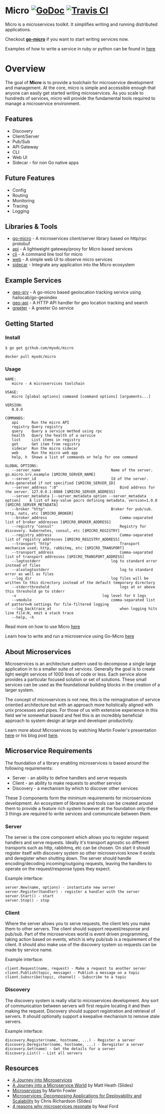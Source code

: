 # Micro [![GoDoc](https://godoc.org/github.com/myodc/micro?status.svg)](https://godoc.org/github.com/myodc/micro) [![Travis CI](https://travis-ci.org/myodc/micro.svg?branch=master)](https://travis-ci.org/myodc/micro)

Micro is a microservices toolkit. It simplifies writing and running distributed applications.

Checkout [**go-micro**](https://github.com/myodc/go-micro) if you want to start writing services now.

Examples of how to write a service in ruby or python can be found in [here](https://github.com/myodc/micro/tree/master/examples/greeter)

# Overview
The goal of **Micro** is to provide a toolchain for microservice development and management. At the core, micro is simple and accessible enough that anyone can easily get started writing microservices. As you scale to hundreds of services, micro will provide the fundamental tools required to manage a microservice environment.


## Features
- Discovery
- Client/Server
- Pub/Sub
- API Gateway
- CLI
- Web UI
- Sidecar - for non Go native apps

## Future Features
- Config
- Routing
- Monitoring
- Tracing
- Logging

## Libraries & Tools
- [go-micro](https://github.com/myodc/go-micro) - A microservices client/server library based on http/rpc protobuf
- [api](https://github.com/myodc/micro/tree/master/api) - A lightweight gateway/proxy for Micro based services
- [cli](https://github.com/myodc/micro/tree/master/cli) - A command line tool for micro
- [web](https://github.com/myodc/micro/tree/master/web) - A simple web UI to observe micro services
- [sidecar](https://github.com/myodc/micro/tree/master/car) - Integrate any application into the Micro ecosystem

## Example Services
- [geo-srv](https://github.com/myodc/geo-srv) - A go-micro based geolocation tracking service using hailocab/go-geoindex
- [geo-api](https://github.com/myodc/geo-api) - A HTTP API handler for geo location tracking and search
- [greeter](https://github.com/myodc/micro/tree/master/examples/greeter) - A greeter Go service

## Getting Started

### Install

```shell
$ go get github.com/myodc/micro
```

```shell
docker pull myodc/micro
```

### Usage
```shell
NAME:
   micro - A microservices toolchain

USAGE:
   micro [global options] command [command options] [arguments...]
   
VERSION:
   0.0.0
   
COMMANDS:
   api		Run the micro API
   registry	Query registry
   query	Query a service method using rpc
   health	Query the health of a service
   list		List items in registry
   get		Get item from registry
   sidecar	Run the micro sidecar
   web		Run the micro web app
   help, h	Shows a list of commands or help for one command
   
GLOBAL OPTIONS:
   --server_name 								Name of the server. go.micro.srv.example [$MICRO_SERVER_NAME]
   --server_id 									Id of the server. Auto-generated if not specified [$MICRO_SERVER_ID]
   --server_address ":0"							Bind address for the server. 127.0.0.1:8080 [$MICRO_SERVER_ADDRESS]
   --server_metadata [--server_metadata option --server_metadata option]	A list of key-value pairs defining metadata. version=1.0.0 [$MICRO_SERVER_METADATA]
   --broker "http"								Broker for pub/sub. http, nats, etc [$MICRO_BROKER]
   --broker_address 								Comma-separated list of broker addresses [$MICRO_BROKER_ADDRESS]
   --registry "consul"								Registry for discovery. kubernetes, consul, etc [$MICRO_REGISTRY]
   --registry_address 								Comma-separated list of registry addresses [$MICRO_REGISTRY_ADDRESS]
   --transport "http"								Transport mechanism used; http, rabbitmq, etc [$MICRO_TRANSPORT]
   --transport_address 								Comma-separated list of transport addresses [$MICRO_TRANSPORT_ADDRESS]
   --logtostderr								log to standard error instead of files
   --alsologtostderr								log to standard error as well as files
   --log_dir 									log files will be written to this directory instead of the default temporary directory
   --stderrthreshold 								logs at or above this threshold go to stderr
   -v 										log level for V logs
   --vmodule 									comma-separated list of pattern=N settings for file-filtered logging
   --log_backtrace_at 								when logging hits line file:N, emit a stack trace
   --help, -h	
```

Read more on how to use Micro [here](https://github.com/myodc/micro/tree/master/cli)

Learn how to write and run a microservice using Go-Micro [here](https://github.com/myodc/go-micro)

## About Microservices
Microservices is an architecture pattern used to decompose a single large application in to a smaller suite of services. Generally the goal is to create light weight services of 1000 lines of code or less. Each service alone provides a particular focused solution or set of solutions. These small services can be used as the foundational building blocks in the creation of a larger system.

The concept of microservices is not new, this is the reimagination of service orientied architecture but with an approach more holistically aligned with unix processes and pipes. For those of us with extensive experience in this field we're somewhat biased and feel this is an incredibly beneficial approach to system design at large and developer productivity.

Learn more about Microservices by watching Martin Fowler's presentation [here](https://www.youtube.com/watch?v=wgdBVIX9ifA) or his blog post [here](http://martinfowler.com/articles/microservices.html).

## Microservice Requirements

The foundation of a library enabling microservices is based around the following requirements:

- Server - an ability to define handlers and serve requests 
- Client - an ability to make requests to another service
- Discovery - a mechanism by which to discover other services

These 3 components form the minimum requirements for microservices development. An ecosystem of libraries and tools can be created around them to provide a feature rich system however at the foundation only these 3 things are required to write services and communicate between them.

### Server

The server is the core component which allows you to register request handlers and serve requests. Ideally it's transport agnostic so different transports such as http, rabbitmq, etc can be chosen. On start it should register itself with discovery system so other microservices know it exists and deregister when shutting down. The server should handle encoding/decoding incoming/outgoing requests, leaving the handlers to operate on the request/response types they expect.

Example interface:
```
server.New(name, options) - instantiate new server
server.Register(handler) - register a handler with the server
server.Start() - start
server.Stop() - stop
```
### Client

Where the server allows you to serve requests, the client lets you make them to other servers. The client should support request/response and pub/sub. Part of the microservices world is event driven programming, taking action based on events, which is why pub/sub is a requirement of the client. It should also make use of the discovery system so requests can be made by service name. 

Example interface:
```
client.Request(name, request) - Make a request to another server
client.Publish(topic, message) - Publish a message on a topic
client.Subscribe(topic, channel) - Subscribe to a topic
```
### Discovery

The discovery system is really vital to microservices development. Any sort of communication between servers will first require locating it and then making the request. Discovery should support registration and retrieval of servers. It should optionally support a keepalive mechanism to remove stale servers.

Example interface:
```
discovery.Register(name, hostname, ...) - Register a server
discovery.Deregister(name, hostname, ...) - Deregister a server
discovery.Get(name) - Get the details for a server
discovery.List() - List all servers
```

## Resources

- [A Journey into Microservices](https://sudo.hailoapp.com/services/2015/03/09/journey-into-a-microservice-world-part-1/)
- [A Journey into a Microservice World](https://speakerdeck.com/mattheath/a-journey-into-a-microservice-world) by Matt Heath (Slides)
- [Microservices](http://martinfowler.com/articles/microservices.html) by Martin Fowler
- [Microservices: Decomposing Applications for Deployability and Scalability](http://www.slideshare.net/chris.e.richardson/microservices-decomposing-applications-for-deployability-and-scalability-jax) by Chris Richardson (Slides)
- [4 reasons why microservices resonate](http://radar.oreilly.com/2015/04/4-reasons-why-microservices-resonate.html) by Neal Ford
